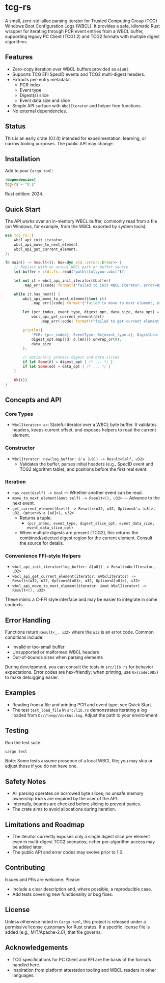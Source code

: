 # tcg-rs

A small, zero-std-alloc parsing iterator for Trusted Computing Group (TCG) Windows Boot Configuration Logs (WBCL). It provides a safe, idiomatic Rust wrapper for iterating through PCR event entries from a WBCL buffer, supporting legacy PC Client (TCG1.2) and TCG2 formats with multiple digest algorithms.

## Features
- Zero-copy iteration over WBCL buffers provided as `&[u8]`.
- Supports TCG EFI SpecID events and TCG2 multi-digest headers.
- Extracts per-entry metadata:
  - PCR index
  - Event type
  - Digest(s) slice
  - Event data size and slice
- Simple API surface with `WbclIterator` and helper free functions.
- No external dependencies.

## Status
This is an early crate (0.1.0) intended for experimentation, learning, or narrow tooling purposes. The public API may change.

## Installation
Add to your `Cargo.toml`:

```toml
[dependencies]
tcg-rs = "0.1"
```

Rust edition: 2024.

## Quick Start
The API works over an in-memory WBCL buffer, commonly read from a file (on Windows, for example, from the WBCL exported by system tools).

```rust
use tcg_rs::{
    wbcl_api_init_iterator,
    wbcl_api_move_to_next_element,
    wbcl_api_get_current_element,
};

fn main() -> Result<(), Box<dyn std::error::Error>> {
    // Replace with an actual WBCL path or buffer source
    let buffer = std::fs::read("path\\to\\your.wbcl")?;

    let mut it = wbcl_api_init_iterator(&buffer)
        .map_err(|code| format!("failed to init WBCL iterator, error=0x{code:08x}"))?;

    while it.has_next() {
        wbcl_api_move_to_next_element(&mut it)
            .map_err(|code| format!("failed to move to next element, error=0x{code:08x}"))?;

        let (pcr_index, event_type, digest_opt, data_size, data_opt) =
            wbcl_api_get_current_element(&it)
                .map_err(|code| format!("failed to get current element, error=0x{code:08x}"))?;

        println!(
            "PCR: {pcr_index}, EventType: 0x{event_type:x}, DigestLen: {}, DataLen: {}",
            digest_opt.map(|d| d.len()).unwrap_or(0),
            data_size
        );

        // Optionally process digest and data slices
        if let Some(d) = digest_opt { /* ... */ }
        if let Some(ed) = data_opt { /* ... */ }
    }

    Ok(())
}
```

## Concepts and API

### Core Types
- `WbclIterator<'a>`: Stateful iterator over a WBCL byte buffer. It validates headers, keeps current offset, and exposes helpers to read the current element.

### Constructor
- `WbclIterator::new(log_buffer: &'a [u8]) -> Result<Self, u32>`
  - Validates the buffer, parses initial headers (e.g., SpecID event and TCG2 algorithm table), and positions before the first real event.

### Iteration
- `has_next(&self) -> bool` — Whether another event can be read.
- `move_to_next_element(&mut self) -> Result<(), u32>` — Advance to the next event.
- `get_current_element(&self) -> Result<(u32, u32, Option<&'a [u8]>, u32, Option<&'a [u8]>), u32>`
  - Returns a tuple:
    - `(pcr_index, event_type, digest_slice_opt, event_data_size, event_data_slice_opt)`
  - When multiple digests are present (TCG2), this returns the combined/selected digest region for the current element. Consult the source for details.

### Convenience FFI-style Helpers
- `wbcl_api_init_iterator(log_buffer: &[u8]) -> Result<WbclIterator, u32>`
- `wbcl_api_get_current_element(iterator: &WbclIterator) -> Result<(u32, u32, Option<&[u8]>, u32, Option<&[u8]>), u32>`
- `wbcl_api_move_to_next_element(iterator: &mut WbclIterator) -> Result<(), u32>`

These mimic a C-FFI style interface and may be easier to integrate in some contexts.

## Error Handling
Functions return `Result<_, u32>` where the `u32` is an error code. Common conditions include:
- Invalid or too-small buffer
- Unsupported or malformed WBCL headers
- Out-of-bounds sizes when parsing elements

During development, you can consult the tests in `src/lib.rs` for behavior expectations. Error codes are hex-friendly; when printing, use `0x{code:08x}` to make debugging easier.

## Examples
- Reading from a file and printing PCR and event type: see Quick Start.
- The test `test_load_file` in `src/lib.rs` demonstrates iterating a log loaded from `D://temp//markus.log`. Adjust the path to your environment.

## Testing
Run the test suite:

```bash
cargo test
```

Note: Some tests assume presence of a local WBCL file; you may skip or adjust those if you do not have one.

## Safety Notes
- All parsing operates on borrowed byte slices; no unsafe memory ownership tricks are required by the user of the API.
- Internally, bounds are checked before slicing to prevent panics.
- The crate aims to avoid allocations during iteration.

## Limitations and Roadmap
- The iterator currently exposes only a single digest slice per element even in multi-digest TCG2 scenarios; richer per-algorithm access may be added later.
- The public API and error codes may evolve prior to 1.0.

## Contributing
Issues and PRs are welcome. Please:
- Include a clear description and, where possible, a reproducible case.
- Add tests covering new functionality or bug fixes.

## License
Unless otherwise noted in `Cargo.toml`, this project is released under a permissive license customary for Rust crates. If a specific license file is added (e.g., MIT/Apache-2.0), that file governs.

## Acknowledgements
- TCG specifications for PC Client and EFI are the basis of the formats handled here.
- Inspiration from platform attestation tooling and WBCL readers in other languages.
